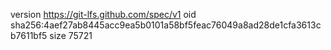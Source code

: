version https://git-lfs.github.com/spec/v1
oid sha256:4aef27ab8445acc9ea5b0101a58bf5feac76049a8ad28de1cfa3613cb7611bf5
size 75721
